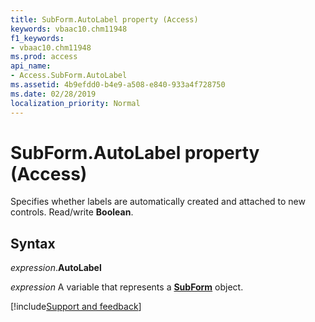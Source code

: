 ```yaml
---
title: SubForm.AutoLabel property (Access)
keywords: vbaac10.chm11948
f1_keywords:
- vbaac10.chm11948
ms.prod: access
api_name:
- Access.SubForm.AutoLabel
ms.assetid: 4b9efdd0-b4e9-a508-e840-933a4f728750
ms.date: 02/28/2019
localization_priority: Normal
---
```



# SubForm.AutoLabel property (Access)

Specifies whether labels are automatically created and attached to new controls. Read/write **Boolean**.


## Syntax

_expression_.**AutoLabel**

_expression_ A variable that represents a **[SubForm](Access.SubForm.md)** object.



[!include[Support and feedback](~/includes/feedback-boilerplate.md)]